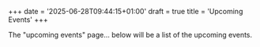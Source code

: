+++
date = '2025-06-28T09:44:15+01:00'
draft = true
title = 'Upcoming Events'
+++

The "upcoming events" page... below will be a list of the upcoming events.
